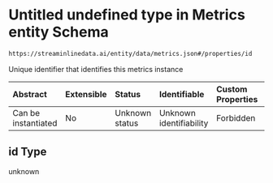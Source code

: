# Untitled undefined type in Metrics entity Schema

```txt
https://streaminlinedata.ai/entity/data/metrics.json#/properties/id
```

Unique identifier that identifies this metrics instance

| Abstract            | Extensible | Status         | Identifiable            | Custom Properties | Additional Properties | Access Restrictions | Defined In                                                       |
| :------------------ | :--------- | :------------- | :---------------------- | :---------------- | :-------------------- | :------------------ | :--------------------------------------------------------------- |
| Can be instantiated | No         | Unknown status | Unknown identifiability | Forbidden         | Allowed               | none                | [metrics.json*](metrics.md "open original schema") |

## id Type

unknown
